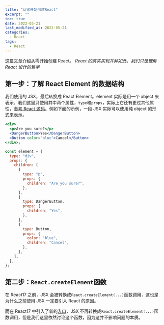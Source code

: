 ```yaml
---
title: "从零开始创建React"
excerpt: ""
toc: true
date: 2022-05-21
last_modified_at: 2022-05-21
categories:
  - React
tags:
  - React
---
```


这篇文章介绍从零开始创建 React。
_React 的真实实现并非如此，我们只是理解 React 设计的哲学_

## 第一步：了解 React Element 的数据结构

我们使用的 JSX，最后转换成 React Element。element 实际是用一个 object 来表示，我们这里只使用其中两个属性，`type`和`props`，实际上它还有更过其他属性，[参考 React 源码](https://github.com/facebook/react/blob/f4cc45ce962adc9f307690e1d5cfa28a288418eb/packages/react/src/ReactElement.js#L111)。例如下面的示例，一段 JSX 实际可以使用纯 object 的形式来表示。

```jsx
<div>
  <p>Are you sure?</p>
  <DangerButton>Yes</DangerButton>
  <Button color="blue">Cancel</Button>
</div>;

const element = {
  type: "div",
  props: {
    children: [
      {
        type: "p",
        props: {
          children: "Are you sure?",
        },
      },
      {
        type: DangerButton,
        props: {
          children: "Yes",
        },
      },
      {
        type: Button,
        props: {
          color: "blue",
          children: "Cancel",
        },
      },
    ],
  },
};
```

## 第二步：`React.createElement`函数

在 React17 之前，JSX 会被转换成`React.createElement(...)`函数调用，这也是为什么之前使用 JSX 一定要引入 React 的原因。

而在 React17 中引入了新的[入口](https://zh-hans.reactjs.org/blog/2020/09/22/introducing-the-new-jsx-transform.html)，JSX 不再转换成`React.createElement(...)`函数调用，但是我们这里依然讨论这个函数，因为这并不影响问题的本质。
